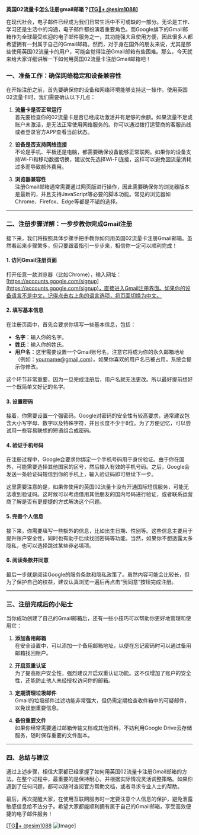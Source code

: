 **英国02流量卡怎么注册gmail邮箱？[[TG💪+ @esim1088](https://t.me/s/esim1088)]**

在现代社会，电子邮件已经成为我们日常生活中不可或缺的一部分。无论是工作、学习还是生活中的沟通，电子邮件都扮演着重要角色。而Google旗下的Gmail邮箱作为全球最受欢迎的电子邮件服务之一，其功能强大且使用方便，因此很多人都希望拥有一封属于自己的Gmail邮箱。然而，对于身在国外的朋友来说，尤其是那些使用英国02流量卡的用户，可能会觉得注册Gmail邮箱有些困难。那么，今天就来给大家详细讲解一下如何用英国02流量卡注册Gmail邮箱吧！

### **一、准备工作：确保网络稳定和设备兼容性**

在开始注册之前，首先要确保你的设备和网络环境能够支持这一操作。使用英国02流量卡时，我们需要确认以下几点：

1. **流量卡是否正常运行**  
   首先要检查你的02流量卡是否已经成功激活并有足够的余额。如果流量不足或账户未激活，是无法正常使用网络服务的。你可以通过拨打运营商的客服热线或者登录官方APP查看当前状态。

2. **设备是否支持网络连接**  
   不论是手机、平板还是电脑，都需要确保设备能够正常联网。如果你的设备支持Wi-Fi和移动数据切换，建议优先选择Wi-Fi连接，这样可以避免因流量消耗过多而导致额外费用。

3. **浏览器兼容性**  
   注册Gmail邮箱通常需要通过网页版进行操作，因此需要确保你的浏览器版本是最新的，并且支持JavaScript等必要的脚本功能。常见的浏览器如Chrome、Firefox、Edge等都是不错的选择。

---

### **二、注册步骤详解：一步步教你完成Gmail注册**

接下来，我们将按照具体步骤手把手教你如何用英国02流量卡注册Gmail邮箱。虽然看起来步骤繁多，但只要跟着指引一步步来，相信你一定可以顺利完成！

#### **1. 访问Gmail注册页面**
打开任意一款浏览器（比如Chrome），输入网址：[https://accounts.google.com/signup](https://accounts.google.com/signup)，直接进入Gmail注册界面。如果你的设备语言不是中文，记得点击右上角的语言选项，将页面切换为中文。

#### **2. 填写基本信息**
在注册页面中，首先会要求你填写一些基本信息，包括：

- **名字**：输入你的名字。
- **姓氏**：输入你的姓氏。
- **用户名**：这里需要设置一个Gmail账号名，注意它将成为你的永久邮箱地址（例如：yourname@gmail.com）。如果你喜欢的用户名已被占用，系统会提示你修改。

这个环节非常重要，因为一旦完成注册后，用户名就无法更改。所以最好提前想好一个既简单又好记的名字。

#### **3. 设置密码**
接着，你需要设置一个强密码。Google对密码的安全性有较高要求，通常建议包含大小写字母、数字以及特殊字符，并且长度不少于8位。为了方便记忆，可以尝试用一些容易联想的短语组合成密码。

#### **4. 验证手机号码**
在注册过程中，Google会要求你绑定一个手机号码用于身份验证。由于你在国外，可能需要选择其他国家的区号，然后输入有效的手机号码。之后，Google会发送一条验证码短信到你的手机上，输入验证码即可继续下一步。

这里需要注意的是，如果你使用的英国02流量卡没有开通国际短信服务，可能无法收到验证码。这时候可以考虑借用其他朋友的国内号码进行验证，或者联系运营商了解是否有更便捷的方式解决这个问题。

#### **5. 完善个人信息**
接下来，你需要填写一些额外的信息，比如出生日期、性别等。这些信息主要用于提升账户安全性，同时也有助于后续找回密码等功能。当然，如果你不想透露太多隐私，也可以选择跳过某些非必填项。

#### **6. 阅读条款并同意**
最后一步就是阅读Google的服务条款和隐私政策了。虽然内容可能会比较长，但为了保护自己的权益，建议认真浏览一遍后再点击“我同意”按钮完成注册。

---

### **三、注册完成后的小贴士**

当你成功创建了自己的Gmail邮箱后，还有一些小技巧可以帮助你更好地管理和使用它：

1. **添加备用邮箱**  
   在安全设置中，可以添加一个备用邮箱地址，以便在忘记密码时可以通过备用邮箱找回账户。

2. **开启双重认证**  
   为了提高账户安全性，强烈建议开启双重认证功能。这不仅增加了账户的安全性，还能防止他人未经授权访问你的邮箱。

3. **定期清理垃圾邮件**  
   Gmail的垃圾邮件过滤功能非常强大，但仍需定期检查收件箱中的可疑邮件，以免误删重要信息。

4. **备份重要文件**  
   如果你经常需要通过邮箱传输文档或其他资料，不妨利用Google Drive云存储服务，随时保存重要的文件副本。

---

### **四、总结与建议**

通过上述步骤，相信大家都已经掌握了如何用英国02流量卡注册Gmail邮箱的方法。在整个过程中，最重要的是保持耐心，并根据实际情况灵活调整策略。如果你遇到了任何问题，都可以随时查阅官方帮助文档，或者寻求专业人士的帮助。

最后，再次提醒大家，在使用互联网服务时一定要注意个人信息的保护，避免泄露敏感信息给不法分子。希望大家都能顺利拥有属于自己的Gmail邮箱，享受高效便捷的电子邮件服务！

[[TG💪+ @esim1088](https://t.me/s/esim1088) ![Image](https://i.postimg.cc/4NQfJmqS/Snipaste-2025-05-13-00-14-12.png)]